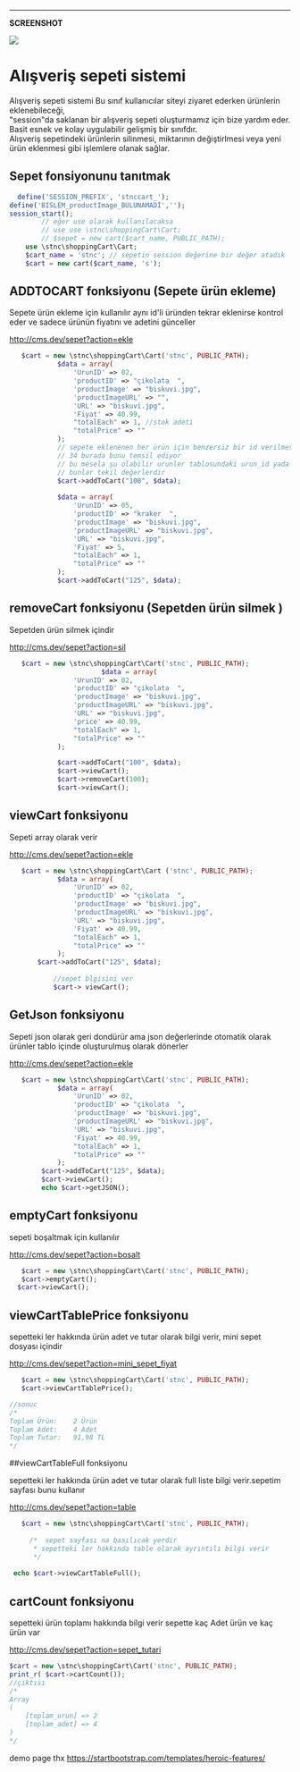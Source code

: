 

<hr>

<strong> SCREENSHOT </strong>

<img  src="https://raw.githubusercontent.com/stnc/shopping-cart/master/screen.png">

# Alışveriş sepeti sistemi

Alışveriş sepeti sistemi Bu sınıf kullanıcılar siteyi ziyaret ederken ürünlerin eklenebileceği, <br>
"session"da saklanan bir alışveriş sepeti oluşturmamız için bize yardım eder.<br>
Basit esnek ve kolay uygulabilir gelişmiş bir sınıfdır.<br>
Alışveriş sepetindeki ürünlerin silinmesi, miktarının değiştirlmesi veya yeni ürün eklenmesi gibi işlemlere olanak sağlar.

## Sepet fonsiyonunu tanıtmak
```php
  define('SESSION_PREFIX', 'stnccart_');
define('BISLEM_productImage_BULUNAMADİ','');
session_start();
        // eğer use olarak kullanılacaksa
        // use use \stnc\shoppingCart\Cart;
        // $sepet = new cart($cart_name, PUBLIC_PATH);
    use \stnc\shoppingCart\Cart;
    $cart_name = 'stnc'; // sepetin session değerine bir değer atadık
    $cart = new cart($cart_name, 's');
```
## ADDTOCART fonksiyonu (Sepete ürün ekleme)

Sepete ürün ekleme için kullanılır aynı id'li üründen tekrar eklenirse kontrol eder ve sadece ürünün fiyatını ve adetini günceller

http://cms.dev/sepet?action=ekle
```php
   $cart = new \stnc\shoppingCart\Cart('stnc', PUBLIC_PATH);
            $data = array(
                'UrunID' => 02,
                'productID' => "çikolata  ",
                'productImage' => "biskuvi.jpg",
                'productImageURL' => "",
                'URL' => "biskuvi.jpg",
                'Fiyat' => 40.99,
                "totalEach" => 1, //stok adeti
                "totalPrice" => ""
            );
            // sepete eklenenen her ürün için benzersiz bir id verilmesi gerekir
            // 34 burada bunu temsil ediyor
            // bu mesela şu olabilir urunler tablosundaki urun_id yada sku değeri olabilir
            // bunlar tekil değerlerdir
            $cart->addToCart("100", $data);
            
            $data = array(
                'UrunID' => 05,
                'productID' => "kraker  ",
                'productImage' => "biskuvi.jpg",
                'productImageURL' => "biskuvi.jpg",
                'URL' => "biskuvi.jpg",
                'Fiyat' => 5,
                "totalEach" => 1,
                "totalPrice" => ""
            );
            $cart->addToCart("125", $data);
```
## removeCart fonksiyonu (Sepetden ürün silmek )

Sepetden ürün silmek içindir 

http://cms.dev/sepet?action=sil
```php
   $cart = new \stnc\shoppingCart\Cart('stnc', PUBLIC_PATH);
                       $data = array(
                'UrunID' => 02,
                'productID' => "çikolata  ",
                'productImage' => "biskuvi.jpg",
                'productImageURL' => "biskuvi.jpg",
                'URL' => "biskuvi.jpg",
                'price' => 40.99,
                "totalEach" => 1,
                "totalPrice" => ""
            );

            $cart->addToCart("100", $data);
            $cart->viewCart();
     		$cart->removeCart(100);
            $cart->viewCart();
```
## viewCart fonksiyonu

Sepeti array olarak verir

http://cms.dev/sepet?action=ekle
```php
   $cart = new \stnc\shoppingCart\Cart ('stnc', PUBLIC_PATH);
            $data = array(
                'UrunID' => 02,
                'productID' => "çikolata  ",
                'productImage' => "biskuvi.jpg",
                'productImageURL' => "biskuvi.jpg",
                'URL' => "biskuvi.jpg",
                'Fiyat' => 40.99,
                "totalEach" => 1,
                "totalPrice" => ""
            );
       $cart->addToCart("125", $data);
            
           //sepet blgisini ver
           $cart-> viewCart();
```
## GetJson fonksiyonu

Sepeti json olarak geri dondürür ama json değerlerinde otomatik olarak ürünler tablo içinde oluşturulmuş olarak dönerler

http://cms.dev/sepet?action=ekle
```php
   $cart = new \stnc\shoppingCart\Cart('stnc', PUBLIC_PATH);
            $data = array(
                'UrunID' => 02,
                'productID' => "çikolata  ",
                'productImage' => "biskuvi.jpg",
                'productImageURL' => "biskuvi.jpg",
                'URL' => "biskuvi.jpg",
                'Fiyat' => 40.99,
                "totalEach" => 1,
                "totalPrice" => ""
            );
       	$cart->addToCart("125", $data);
        $cart->viewCart();
        echo $cart->getJSON();
```		
## emptyCart fonksiyonu

sepeti boşaltmak için kullanılır

http://cms.dev/sepet?action=bosalt
```php
   $cart = new \stnc\shoppingCart\Cart('stnc', PUBLIC_PATH);
   $cart->emptyCart();
  $cart->viewCart();
```
## viewCartTablePrice fonksiyonu

sepetteki ler hakkında ürün adet ve tutar olarak bilgi verir, mini sepet dosyası içindir

http://cms.dev/sepet?action=mini_sepet_fiyat
```php
   $cart = new \stnc\shoppingCart\Cart('stnc', PUBLIC_PATH);
   $cart->viewCartTablePrice();

//sonuc 
/*
Toplam Ürün:	2 Ürün
Toplam Adet:	4 Adet
Toplam Tutar:	91,98 TL
*/
```
##viewCartTableFull fonksiyonu

sepetteki ler hakkında ürün adet ve tutar olarak full liste bilgi verir.sepetim sayfası bunu kullanır

http://cms.dev/sepet?action=table
```php
   $cart = new \stnc\shoppingCart\Cart('stnc', PUBLIC_PATH);
   
     /*  sepet sayfası na basılıcak yerdir
      * sepetteki ler hakkında table olarak ayrıntılı bilgi verir
      */
  
 echo $cart->viewCartTableFull();
```
## cartCount fonksiyonu

sepetteki ürün toplamı hakkında bilgi verir sepette kaç Adet ürün ve kaç ürün var

http://cms.dev/sepet?action=sepet_tutari
```php
$cart = new \stnc\shoppingCart\Cart('stnc', PUBLIC_PATH);
print_r( $cart->cartCount());
//çıktısı             
/*
Array
(
    [toplam_urun] => 2
    [toplam_adet] => 4
)
*/
```
demo page thx 
https://startbootstrap.com/templates/heroic-features/
